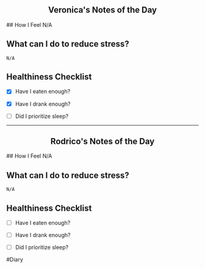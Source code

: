 <h2 style="text-align:center">Veronica's Notes of the Day</h2>
## How I Feel
	N/A

## What can I do to reduce stress?
	N/A
## Healthiness Checklist
- [x] Have I eaten enough?
- [x] Have I drank enough?
- [ ] Did I prioritize sleep?


---

<h2 style="text-align:center">Rodrico's Notes of the Day</h2>
## How I Feel
	N/A

## What can I do to reduce stress?
	N/A
## Healthiness Checklist
- [ ] Have I eaten enough?
- [ ] Have I drank enough?
- [ ] Did I prioritize sleep?




#Diary 